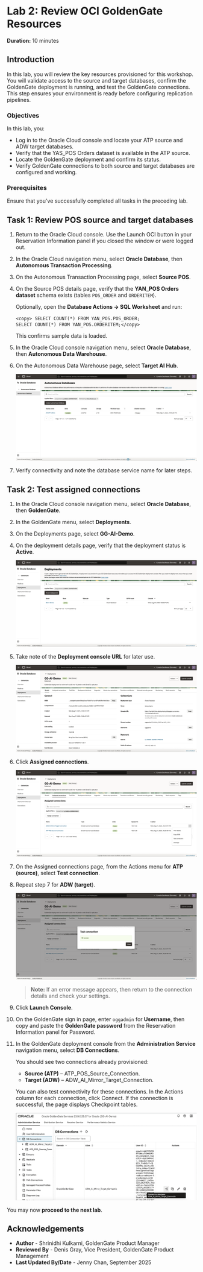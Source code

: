 # Lab 2: Review OCI GoldenGate Resources

**Duration:** 10 minutes  

## Introduction
In this lab, you will review the key resources provisioned for this workshop. You will validate access to the source and target databases, confirm the GoldenGate deployment is running, and test the GoldenGate connections. This step ensures your environment is ready before configuring replication pipelines.

### Objectives 

In this lab, you:

* Log in to the Oracle Cloud console and locate your ATP source and ADW target databases.  
* Verify that the YAS_POS Orders dataset is available in the ATP source.  
* Locate the GoldenGate deployment and confirm its status.  
* Verify GoldenGate connections to both source and target databases are configured and working.  

### Prerequisites

Ensure that you've successfully completed all tasks in the preceding lab. 

## Task 1: Review POS source and target databases

1.  Return to the Oracle Cloud console. Use the Launch OCI button in your Reservation Information panel if you closed the window or were logged out. 

2.  In the Oracle Cloud navigation menu, select **Oracle Database**, then **Autonomous Transaction Processing**.  

3.  On the Autonomous Transaction Processing page, select **Source POS**.

4.  On the Source POS details page, verify that the **YAN_POS Orders dataset** schema exists (tables `POS_ORDER` and `ORDERITEM`).

    Optionally, open the **Database Actions → SQL Worksheet** and run:  
     
     ``` 
     <copy> SELECT COUNT(*) FROM YAN_POS.POS_ORDER;
     SELECT COUNT(*) FROM YAN_POS.ORDERITEM;</copy>
     ```
     
     This confirms sample data is loaded.  

5.  In the Oracle Cloud console navigation menu, select **Oracle Database**, then **Autonomous Data Warehouse**.

6.  On the Autonomous Data Warehouse page, select **Target AI Hub**.

    ![Image alt text](images/01-03-adw.png)  

7. Verify connectivity and note the database service name for later steps.  

## Task 2: Test assigned connections
   
1.  In the Oracle Cloud console navigation menu, select **Oracle Database**, then **GoldenGate**.

2.  In the GoldenGate menu, select **Deployments**.

3.  On the Deployments page, select **GG-AI-Demo**.

4.  On the deployment details page, verify that the deployment status is **Active**. 

    ![Image alt text](images/01-04-ggs.png)  

5.  Take note of the **Deployment console URL** for later use.

    ![Image alt text](images/01-05-console-url.png)  

6.  Click **Assigned connections**.
    
    ![Image alt text](images/01-05-test-connection.png)    
    
7.  On the Assigned connections page, from the Actions menu for **ATP (source)**, select **Test connection**. 

8.  Repeat step 7 for **ADW (target**).

    ![Image alt text](images/01-05-test-success.png) 

    > **Note:** If an error message appears, then return to the connection details and check your settings.

9.  Click **Launch Console**.

10. On the GoldenGate sign in page, enter `oggadmin` for **Username**, then copy and paste the **GoldenGate password** from the Reservation Information panel for Password.

11. In the GoldenGate deployment console from the  **Administration Service** navigation menu, select **DB Connections**.
    
    You should see two connections already provisioned:  
    * **Source (ATP)** – ATP\_POS\_Source\_Connection.  
    * **Target (ADW)** – ADW\_AI\_Mirror\_Target\_Connection.  

    You can also test connectivity for these connections. In the Actions column for each connection, click Connect. If the connection is successful, the page displays Checkpoint tables.

    ![Image alt text](images/01-06-login-db.png) 

You may now **proceed to the next lab**.

## Acknowledgements
* **Author** - Shrinidhi Kulkarni, GoldenGate Product Manager
* **Reviewed By**  - Denis Gray,  Vice President, GoldenGate Product Management
* **Last Updated By/Date** - Jenny Chan, September 2025